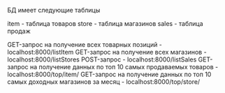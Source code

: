  БД имеет следующие таблицы
 
 item - таблица товаров
 store - таблица магазинов
 sales - таблица продаж
 
 GET-запрос на получение всех товарных позиций - localhost:8000/listItem
 GET-запрос на получение всех магазинов        - localhost:8000/listStores
 POST-запрос                                   - localhost:8000/listSales
 GET-запрос на получение данных по топ 10 самых продаваемых товаров         - localhost:8000/top/item/
 GET-запрос на получение данных по топ 10 самых доходных магазинов за месяц - localhost:8000/top/store/
